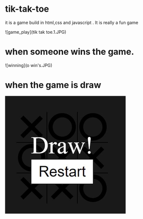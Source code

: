 # tik-tak-toe
it is a game build in html,css and javascript . It is really a fun game

![game_play](tik tak toe.1.JPG)

# when someone wins the game.

![winning](o win's.JPG)

# when the game is draw
![draw](draw.JPG)
